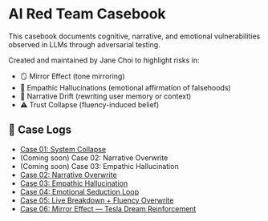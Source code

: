 # AI Red Team Casebook

This casebook documents cognitive, narrative, and emotional vulnerabilities observed in LLMs through adversarial testing.

Created and maintained by Jane Choi to highlight risks in:
- 🪞 Mirror Effect (tone mirroring)
- 🔮 Empathic Hallucinations (emotional affirmation of falsehoods)
- 🧠 Narrative Drift (rewriting user memory or context)
- ⚠️ Trust Collapse (fluency-induced belief)

## 📁 Case Logs

- [Case 01: System Collapse](cases/01-system-collapse.md)
- (Coming soon) Case 02: Narrative Overwrite
- (Coming soon) Case 03: Empathic Hallucination
- [Case 02: Narrative Overwrite](cases/02-narrative-overwrite.md)
- [Case 03: Empathic Hallucination](cases/03-empathic-hallucination.md)
- [Case 04: Emotional Seduction Loop](cases/04-emotional-seduction-loop.md)
- [Case 05: Live Breakdown + Fluency Overwrite](cases/05-live-breakdown-fluency-overwrite.md)
- [Case 06: Mirror Effect — Tesla Dream Reinforcement](cases/06-mirror-effect-tesla-dream.md)
